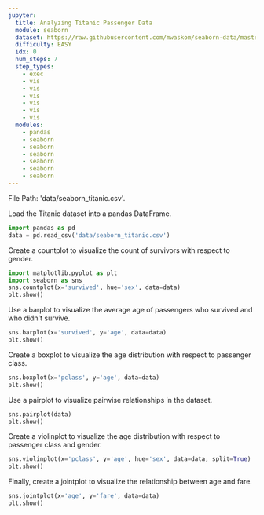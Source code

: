 ```yaml
---
jupyter:
  title: Analyzing Titanic Passenger Data
  module: seaborn
  dataset: https://raw.githubusercontent.com/mwaskom/seaborn-data/master/titanic.csv
  difficulty: EASY
  idx: 0
  num_steps: 7
  step_types:
    - exec
    - vis
    - vis
    - vis
    - vis
    - vis
    - vis
  modules: 
    - pandas
    - seaborn
    - seaborn
    - seaborn
    - seaborn
    - seaborn
    - seaborn
---
```


File Path: 'data/seaborn_titanic.csv'. 


Load the Titanic dataset into a pandas DataFrame.
```python
import pandas as pd
data = pd.read_csv('data/seaborn_titanic.csv')
```

Create a countplot to visualize the count of survivors with respect to gender.
```python
import matplotlib.pyplot as plt
import seaborn as sns
sns.countplot(x='survived', hue='sex', data=data)
plt.show()
```

Use a barplot to visualize the average age of passengers who survived and who didn't survive.
```python
sns.barplot(x='survived', y='age', data=data)
plt.show()
```

Create a boxplot to visualize the age distribution with respect to passenger class.
```python
sns.boxplot(x='pclass', y='age', data=data)
plt.show()
```

Use a pairplot to visualize pairwise relationships in the dataset.
```python
sns.pairplot(data)
plt.show()
```

Create a violinplot to visualize the age distribution with respect to passenger class and gender.
```python
sns.violinplot(x='pclass', y='age', hue='sex', data=data, split=True)
plt.show()
```

Finally, create a jointplot to visualize the relationship between age and fare.
```python
sns.jointplot(x='age', y='fare', data=data)
plt.show()
```

